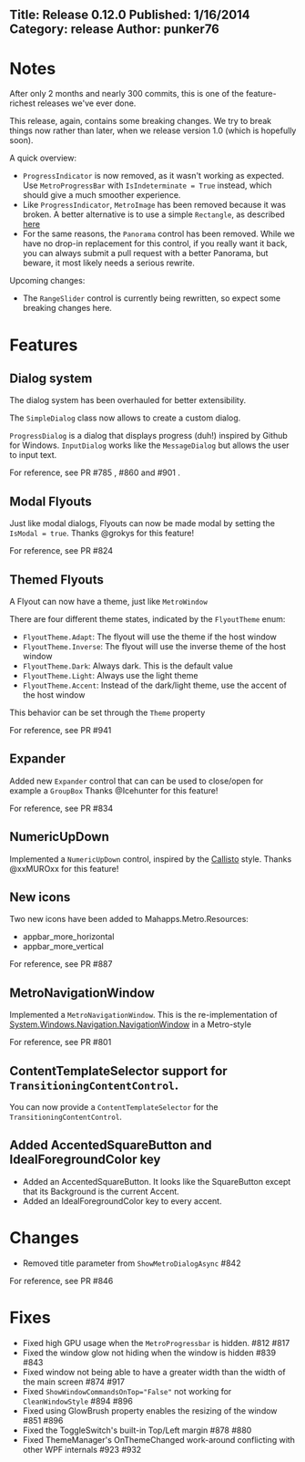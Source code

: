 Title: Release 0.12.0
Published: 1/16/2014
Category: release
Author: punker76
---

# Notes

After only 2 months and nearly 300 commits, this is one of the feature-richest releases we've ever done.

This release, again, contains some breaking changes. 
We try to break things now rather than later, when we release version 1.0 (which is hopefully soon).

A quick overview:

- `ProgressIndicator` is now removed, as it wasn't working as expected. 
   Use `MetroProgressBar` with `IsIndeterminate = True` instead, which should give a much smoother experience.
- Like `ProgressIndicator`, `MetroImage` has been removed because it was broken. 
  A better alternative is to use a simple `Rectangle`, as described [here](http://mahapps.com/MahApps.Metro/guides/icons-and-resources.html)
- For the same reasons, the `Panorama` control has been removed. 
  While we have no drop-in replacement for this control, if you really want it back, 
  you can always submit a pull request with a better Panorama, but beware, it most likely needs a serious rewrite.
  
Upcoming changes:

- The `RangeSlider` control is currently being rewritten, so expect some breaking changes here.

# Features

## Dialog system

The dialog system has been overhauled for better extensibility.

The `SimpleDialog` class now allows to create a custom dialog.

`ProgressDialog` is a dialog that displays progress (duh!) inspired by Github for Windows.
`InputDialog` works like the `MessageDialog` but allows the user to input text.

For reference, see PR #785 , #860 and #901 .

## Modal Flyouts

Just like modal dialogs, Flyouts can now be made modal by setting the `IsModal = true`.
Thanks @grokys for this feature!

For reference, see PR #824

## Themed Flyouts

A Flyout can now have a theme, just like `MetroWindow`

There are four different theme states, indicated by the `FlyoutTheme` enum:

- `FlyoutTheme.Adapt`: The flyout will use the theme if the host window
- `FlyoutTheme.Inverse`: The flyout will use the inverse theme of the host window
- `FlyoutTheme.Dark`: Always dark. This is the default value
- `FlyoutTheme.Light`: Always use the light theme
- `FlyoutTheme.Accent`: Instead of the dark/light theme, use the accent of the host window

This behavior can be set through the `Theme` property

For reference, see PR #941

## Expander

Added new `Expander` control that can can be used to close/open for example a `GroupBox`
Thanks @Icehunter for this feature!

For reference, see PR #834

## NumericUpDown

Implemented a `NumericUpDown` control, inspired by the [Callisto](https://github.com/timheuer/callisto/wiki/NumericUpDown) style.
Thanks @xxMUROxx for this feature!

## New icons

Two new icons have been added to Mahapps.Metro.Resources:
- appbar_more_horizontal
- appbar_more_vertical

For reference, see PR #887

## MetroNavigationWindow

Implemented a `MetroNavigationWindow`. This is the re-implementation of [System.Windows.Navigation.NavigationWindow](http://msdn.microsoft.com/en-us/library/System.Windows.Navigation.NavigationWindow.aspx) in a Metro-style

For reference, see PR #801

## ContentTemplateSelector support for `TransitioningContentControl`.
You can now provide a `ContentTemplateSelector` for the `TransitioningContentControl`.

## Added AccentedSquareButton and IdealForegroundColor key
- Added an AccentedSquareButton. It looks like the SquareButton except that its Background is the current Accent.
- Added an IdealForegroundColor key to every accent.

# Changes

- Removed title parameter from `ShowMetroDialogAsync`
#842

For reference, see PR #846
# Fixes

- Fixed high GPU usage when the `MetroProgressbar` is hidden. #812 #817
- Fixed the window glow not hiding when the window is hidden #839 #843
- Fixed window not being able to have a greater width than the width of the main screen #874 #917
- Fixed `ShowWindowCommandsOnTop="False"` not working for `CleanWindowStyle` #894 #896
- Fixed using GlowBrush property enables the resizing of the window #851 #896
- Fixed the ToggleSwitch's built-in Top/Left margin #878 #880
- Fixed ThemeManager's OnThemeChanged work-around conflicting with other WPF internals #923 #932
